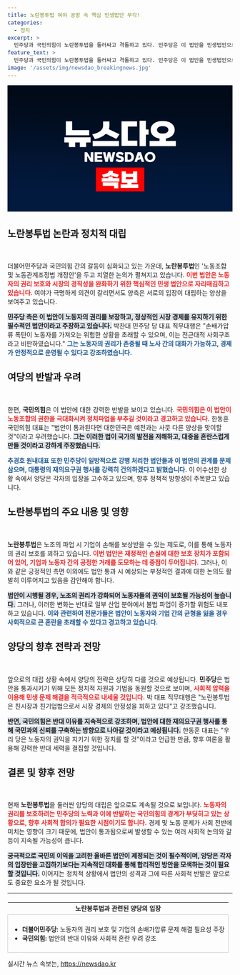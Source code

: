 ```yaml
---
title: 노란봉투법 여야 공방 속 핵심 민생법안 부각!
categories:
  - 정치
excerpt: >
  민주당과 국민의힘이 노란봉투법을 둘러싸고 격돌하고 있다. 민주당은 이 법안을 민생법안으로 강조하는 반면, 국민의힘은 법안의 시행이 국가 혼란을 초래한다며 반발하고 있다. 과연 어떤 결말이 기다리고 있을까?
feature_text: >
  민주당과 국민의힘이 노란봉투법을 둘러싸고 격돌하고 있다. 민주당은 이 법안을 민생법안으로 강조하는 반면, 국민의힘은 법안의 시행이 국가 혼란을 초래한다며 반발하고 있다. 과연 어떤 결말이 기다리고 있을까?
image: '/assets/img/newsdao_breakingnews.jpg'
---
```


<p><img src="/assets/img/newsdao_breakingnews.jpg" alt="ontimetimes 속보" /></p>

<h2 data-ke-size="size26">노란봉투법 논란과 정치적 대립</h2>

<p data-ke-size="size16">&nbsp;</p>

<p>더불어민주당과 국민의힘 간의 갈등이 심화되고 있는 가운데, <strong>노란봉투법</strong>인 '노동조합 및 노동관계조정법 개정안'을 두고 치열한 논의가 펼쳐지고 있습니다. <b><span style="color: #ee2323;">이번 법안은 노동자의 권리 보호와 시장의 경직성을 완화하기 위한 핵심적인 민생 법안으로 자리매김하고 있습니다.</span></b> 여야가 극명하게 의견이 갈리면서도 양측은 서로의 입장이 대립하는 양상을 보여주고 있습니다.  </p>

<p><b><span style="background-color: #21538527;">민주당 측은 이 법안이 노동자의 권리를 보장하고, 정상적인 시장 경제를 유지하기 위한 필수적인 법안이라고 주장하고 있습니다.</span></b> 박찬대 민주당 당 대표 직무대행은 "손배가압류 폭탄이 노동자를 가져오는 위험한 상황을 초래할 수 있으며, 이는 전근대적 사회구조라고 비판하였습니다." <b><span style="color: #1a5490;">그는 노동자의 권리가 존중될 때 노사 간의 대화가 가능하고, 경제가 안정적으로 운영될 수 있다고 강조하였습니다.</span></b></p>

<h2 data-ke-size="size26">여당의 반발과 우려</h2>

<p data-ke-size="size16">&nbsp;</p>

<p>한편, <strong>국민의힘</strong>은 이 법안에 대한 강력한 반발을 보이고 있습니다. <b><span style="color: #ee2323;">국민의힘은 이 법안이 노동조합의 권한을 극대화시켜 정치파업을 부추길 것이라고 경고하고 있습니다.</span></b> 한동훈 국민의힘 대표는 "법안이 통과된다면 대한민국은 예전과는 사뭇 다른 양상을 맞이할 것"이라고 우려했습니다. <b><span style="background-color: #21538527;">그는 이러한 법이 국가의 발전을 저해하고, 대중을 혼란스럽게 만들 것이라고 강하게 주장했습니다.</span></b></p>

<p><b><span style="color: #1a5490;">추경호 원내대표 또한 민주당이 일방적으로 강행 처리한 법안들과 이 법안의 관계를 문제 삼으며, 대통령의 재의요구권 행사를 강력히 건의하겠다고 밝혔습니다.</span></b> 이 어수선한 상황 속에서 양당은 각자의 입장을 고수하고 있으며, 향후 정책적 방향성이 주목받고 있습니다.</p>

<h2 data-ke-size="size26">노란봉투법의 주요 내용 및 영향</h2>

<p data-ke-size="size16">&nbsp;</p>

<p><strong>노란봉투법</strong>은 노조의 파업 시 기업이 손해를 보상받을 수 있는 제도로, 이를 통해 노동자의 권리 보호를 꾀하고 있습니다. <b><span style="color: #ee2323;">이번 법안은 재정적인 손실에 대한 보호 장치가 포함되어 있어, 기업과 노동자 간의 공정한 거래를 도모하는 데 중점이 두어집니다.</span></b> 그러나, 이와 같은 긍정적인 측면 이외에도 법안 통과 시 예상되는 부정적인 결과에 대한 논의도 활발히 이루어지고 있음을 감안해야 합니다. </p>

<p><b><span style="background-color: #21538527;">법안이 시행될 경우, 노조의 권리가 강화되어 노동자들의 권익이 보호될 가능성이 높습니다.</span></b> 그러나, 이러한 변화는 반대로 일부 산업 분야에서 불법 파업이 증가할 위험도 내포하고 있습니다. <b><span style="color: #1a5490;">이와 관련하여 전문가들은 법안이 노동자와 기업 간의 균형을 잃을 경우 사회적으로 큰 혼란을 초래할 수 있다고 경고하고 있습니다.</span></b></p>

<h2 data-ke-size="size26">양당의 향후 전략과 전망</h2>

<p data-ke-size="size16">&nbsp;</p>

<p>앞으로의 대립 상황 속에서 양당의 전략은 상당히 다를 것으로 예상됩니다. <strong>민주당</strong>은 법안을 통과시키기 위해 모든 정치적 자원과 기법을 동원할 것으로 보이며, <b><span style="color: #ee2323;">사회적 압력을 이용해 민생 문제 해결을 적극적으로 내세울 것입니다.</span></b> 박 대표 직무대행은 "노란봉투법은 친시장과 친기업법으로서 시장 경제의 안정성을 꾀하고 있다"고 강조했습니다.</p>

<p><b><span style="background-color: #21538527;">반면, 국민의힘은 반대 이유를 지속적으로 강조하며, 법안에 대한 재의요구권 행사를 통해 국민과의 신뢰를 구축하는 방향으로 나아갈 것이라고 예상됩니다.</span></b> 한동훈 대표는 "우리 당은 노동자의 권익을 지키기 위한 정치를 할 것"이라고 언급한 만큼, 향후 여론을 활용해 강력한 반대 세력을 결집할 것입니다.</p>

<h2 data-ke-size="size26">결론 및 향후 전망</h2>

<p data-ke-size="size16">&nbsp;</p>

<p>현재 <strong>노란봉투법</strong>을 둘러싼 양당의 대립은 앞으로도 계속될 것으로 보입니다. <b><span style="color: #ee2323;">노동자의 권리를 보호하려는 민주당의 노력과 이에 반발하는 국민의힘의 경계가 부딪히고 있는 상황으로, 향후 사회적 합의가 필요한 시점이기도 합니다.</span></b> 경제 및 노동 문제가 사회 전반에 미치는 영향이 크기 때문에, 법안이 통과됨으로써 발생할 수 있는 여러 사회적 논의와 갈등이 지속될 가능성이 큽니다.</p>

<p><b><span style="background-color: #21538527;">궁극적으로 국민의 이익을 고려한 올바른 법안이 제정되는 것이 필수적이며, 양당은 각자의 입장만을 고집하기보다는 지속적인 대화를 통해 합리적인 방안을 모색하는 것이 필요할 것입니다.</span></b> 이어지는 정치적 상황에서 법안의 성격과 그에 따른 사회적 반발은 앞으로도 중요한 요소가 될 것입니다. </p>

<hr style="height:1px; border:none; color:#333; background-color:#333;" />

<table style="width:100%; border-collapse:collapse; margin-top:20px;">
    <tr>
        <td style="text-align: center; height: 17px;"><b>노란봉투법과 관련된 양당의 입장</b></td>
    </tr>
    <tr>
        <td style="border: 1px solid #ccc; text-align: left; padding: 8px;">
            <ul>
                <li><b>더불어민주당:</b> 노동자의 권리 보호 및 기업의 손배가압류 문제 해결 필요성 주장</li>
                <li><b>국민의힘:</b> 법안의 반대 이유와 사회적 혼란 우려 강조</li>
            </ul>
        </td>
    </tr>
</table>
실시간 뉴스 속보는, <a href="https://newsdao.kr" rel="dofollow">https://newsdao.kr</a>


